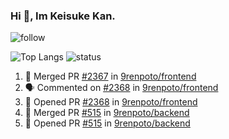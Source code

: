 ### Hi 👋, Im Keisuke Kan.

<!--
**9renpoto/9renpoto** is a ✨ _special_ ✨ repository because its `README.md` (this file) appears on your GitHub profile.

Here are some ideas to get you started:

- 🔭 I’m currently working on ...
- 🌱 I’m currently learning ...
- 👯 I’m looking to collaborate on ...
- 🤔 I’m looking for help with ...
- 💬 Ask me about ...
- 📫 How to reach me: ...
- 😄 Pronouns: ...
- ⚡ Fun fact: ...
-->

![follow](https://img.shields.io/github/followers/9renpoto?label=Follow&style=social)

![Top Langs](https://github-readme-stats.vercel.app/api/top-langs/?username=9renpoto&hide=html&layout=compact)
![status](https://github-readme-stats.vercel.app/api?username=9renpoto&show_icons=true&count_private=true&hide=issues,contribs)

<!--START_SECTION:activity-->
1. 🎉 Merged PR [#2367](https://github.com/9renpoto/frontend/pull/2367) in [9renpoto/frontend](https://github.com/9renpoto/frontend)
2. 🗣 Commented on [#2368](https://github.com/9renpoto/frontend/issues/2368) in [9renpoto/frontend](https://github.com/9renpoto/frontend)
3. 💪 Opened PR [#2368](https://github.com/9renpoto/frontend/pull/2368) in [9renpoto/frontend](https://github.com/9renpoto/frontend)
4. 🎉 Merged PR [#515](https://github.com/9renpoto/backend/pull/515) in [9renpoto/backend](https://github.com/9renpoto/backend)
5. 💪 Opened PR [#515](https://github.com/9renpoto/backend/pull/515) in [9renpoto/backend](https://github.com/9renpoto/backend)
<!--END_SECTION:activity-->

